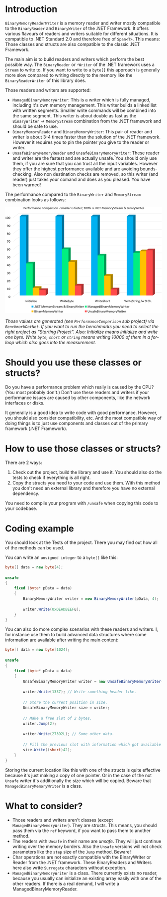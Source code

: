 # Introduction

`BinaryMemoryReaderWriter` is a memory reader and writer mostly compatible to the `BinaryReader` and `BinaryWriter` of the .NET Framework. It offers various flavours of readers and writers suitable for different situations. It is compatible to .NET Standard 2.0 and therefore free of `Span<T>`. This means: Those classes and structs are also compatible to the classic .NET Framework.

The main aim is to build readers and writers which perform the best possible way. The `BinaryReader` or -`Writer` of the .NET framework uses a `Stream` to write to. If you want to write to a `byte[]` this approach is generally more slow compared to writing directly to the memory like the `BinaryReaderWriter` of this library does.

Those readers and writers are supported:

* `ManagedBinaryMemoryWriter`: This is a writer which is fully managed, including it's own memory management. This writer builds a linked list with written segments. Smaller write commands will be combined into the same segment. This writer is about double as fast as the `BinaryWriter` -> `MemoryStream` combination from the .NET framework and should be safe to use.
* `BinaryMemoryReader` and `BinaryMemoryWriter`: This pair of reader and writer is about 3-4 times faster than the solution of the .NET framework. However it requires you to pin the pointer you give to the reader or writer.
* `UnsafeBinaryMemoryReader` and `UnsafeBinaryMemoryWriter`: These reader and writer are the fastest and are actually unsafe. You should only use them, if you are sure that you can trust all the input variables. However they offer the highest performance available and are avoiding bounds-checking. Also non destination checks are removed, so this writer (and reader) just takes your comand and does as you pleased. You have been warned!

The performance compared to the `BinaryWriter` and `MemoryStream` combination looks as follows:

![Graphical Overview Writer Performance](./performance.png)

*Those values are generated (see `PerformanceComparison` sub project) via `BenchmarkDotNet`. If you want to run the benchmarks you need to select the right project as "Starting Project". Also: Initialize means initialize and write one byte. Write `byte`, `short` or `string` means writing 10000 of them in a for-loop which also goes into the measurement.*

# Should you use these classes or structs?

Do you have a performance problem which really is caused by the CPU? (You most probably don't.) Don't use these readers and writers if your performance issues are caused by other components, like the network interfaces or disks.

It generally is a good idea to write code with good performance. However, you should also consider compatibility, etc. And the most compatible way of doing things is to just use components and classes out of the primary framework (.NET Framework).

# How to use those classes or structs?

There are 2 ways:

1. Check out the project, build the library and use it. You should also do the tests to check if everything is all right.
2. Copy the structs you need to your code and use them. With this method you don't need an external library and therefore you have no external dependency.

You need to compile your program with `/unsafe` when copying this code to your codebase.

# Coding example

You should look at the Tests of the project. There you may find out how all of the methods can be used.

You can write an `unsigned integer` to a `byte[]` like this:

```csharp
byte[] data = new byte[4];

unsafe
{
    fixed (byte* pData = data)
    {
        BinaryMemoryWriter writer = new BinaryMemoryWriter(pData, 4);

        writer.Write(0xDEADBEEFu);
    }
}
```

You can also do more complex scenarios with these readers and writers. I, for instance use them to build advanced data structures where some information are available after writing the main content:

```csharp
byte[] data = new byte[1024];

unsafe
{
    fixed (byte* pData = data)
    {
        UnsafeBinaryMemoryWriter writer = new UnsafeBinaryMemoryWriter(pData);

        writer.Write(1337); // Write something header like.

        // Store the current position in size.
        UnsafeBinaryMemoryWriter size = writer;

        // Make a free slot of 2 bytes.
        writer.Jump(2);

        writer.Write(27392L); // Some other data.

        // Fill the previous slot with information which got available right now.
        size.Write((short)42);
    }
}
```

Storing the current location like this with one of the structs is quite effective because it's just making a copy of one pointer. Or in the case of the not `Unsafe` writer it's additionally the size which will be copied. Beware that `ManagedBinaryMemoryWriter` is a class.

# What to consider?

* Those readers and writers aren't classes (except `ManagedBinaryMemoryWriter`). They are structs. This means, you should pass them via the `ref` keyword, if you want to pass them to another method.
* The readers with `Unsafe` in their name are *unsafe*. They will just continue writing over the memory borders. Also the `Unsafe` versions will not check parameters like the `step` size of the `Jump` method. Beware!
* Char operations are not exactly compatible with the BinaryWriter or Reader from the .NET framework. These BinaryReaders and Writers here also write `Surrogate` characters without exception.
* `ManagedBinaryMemoryWriter` is a class. There currently exists no reader, because you usually can initialize an existing array easily with one of the other readers. If there is a real demand, I will write a ManagedBinaryMemoryReader.
